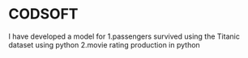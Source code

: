 # CODSOFT
I have developed a model for 
1.passengers survived using the Titanic dataset using python
2.movie rating production in python
